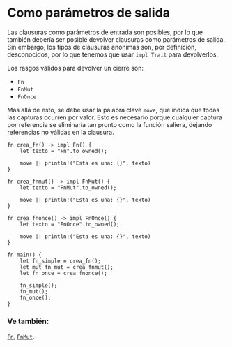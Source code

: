 # Como parámetros de salida

Las clausuras como parámetros de entrada son posibles, por lo que también
debería ser posible devolver clausuras como parámetros de salida. Sin embargo,
los tipos de clausuras anónimas son, por definición, desconocidos, por lo que
tenemos que usar `impl Trait` para devolverlos.

Los rasgos válidos para devolver un cierre son:

* `Fn`
* `FnMut`
* `FnOnce`

Más allá de esto, se debe usar la palabra clave `move`, que indica que todas
las capturas ocurren por valor. Esto es necesario porque cualquier captura por
referencia se eliminaría tan pronto como la función saliera, dejando
referencias no válidas en la clausura.

```rust,editable
fn crea_fn() -> impl Fn() {
    let texto = "Fn".to_owned();

    move || println!("Esta es una: {}", texto)
}

fn crea_fnmut() -> impl FnMut() {
    let texto = "FnMut".to_owned();

    move || println!("Esta es una: {}", texto)
}

fn crea_fnonce() -> impl FnOnce() {
    let texto = "FnOnce".to_owned();

    move || println!("Esta es una: {}", texto)
}

fn main() {
    let fn_simple = crea_fn();
    let mut fn_mut = crea_fnmut();
    let fn_once = crea_fnonce();

    fn_simple();
    fn_mut();
    fn_once();
}
```

### Ve también:

[`Fn`][fn], [`FnMut`][fnmut].
<!-- , [Generics][generics] and [impl Trait][impltrait]. -->

[fn]: https://doc.rust-lang.org/std/ops/trait.Fn.html
[fnmut]: https://doc.rust-lang.org/std/ops/trait.FnMut.html
[generics]: ../../generics.md
[impltrait]: ../../trait/impl_trait.md
